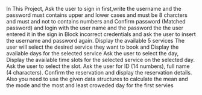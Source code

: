 In This Project, Ask the user to sign in first,write the username and the password must contains upper and lower cases and must be 8 charcters and must and not to contains numbers and Confirm password (Matched password)
and login with the user name and the password the the user entered it in the sign in
Block incorrect credentials and ask the user to insert the username and password again.
Display the available 5 services The user will select the desired service they want to book and Display the available days for the selected service
Ask the user to select the day, Display the available time slots for the selected service on the selected day.
Ask the user to select the slot.
Ask the user for ID (14 numbers), full name (4 characters).
Confirm the reservation and display the reservation details. 
Also you need to use the given data structures to calculate the mean and the mode and the most and least croweded day for the first servies


